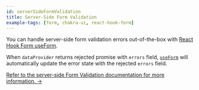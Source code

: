```yaml
---
id: serverSideFormValidation
title: Server-Side Form Validation
example-tags: [form, chakra-ui, react-hook-form]
---
```


You can handle server-side form validation errors out-of-the-box with [React Hook Form useForm][react-hook-form-use-form].

When `dataProvider` returns rejected promise with `errors` field, [`useForm`][react-hook-form-use-form] will automatically update the error state with the rejected `errors` field.

[Refer to the server-side Form Validation documentation for more information. →](/docs/advanced-tutorials/forms/server-side-form-validation/)

<CodeSandboxExample path="server-side-form-validation-chakra-ui" />

[react-hook-form-use-form]: /docs/packages/documentation/react-hook-form/useForm/
